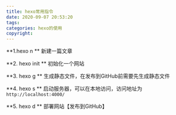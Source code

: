 ```yaml
---
title: hexo常用指令
date: 2020-09-07 20:53:20
tags:
categories: hexo的使用
copyright: 
---
```


**1.hexo n ** 新建一篇文章

**2. hexo init ** 初始化一个网站

**3. hexo g ** 生成静态文件，在发布到GitHub前需要先生成静态文件

**4. hexo s ** 启动服务器，可以在本地访问，访问地址为`http://localhost:4000/`

**5. hexo d ** 部署网站【发布到GitHub】 

  